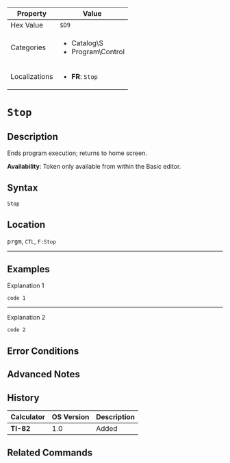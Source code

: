 | Property      | Value |
|---------------|-------|
| Hex Value     | `$D9`|
| Categories    | <ul><li>Catalog\S</li><li>Program\Control</li></ul> |
| Localizations | <ul><li><b>FR</b>: `Stop`</li></ul> |

# `Stop`

## Description
Ends program execution; returns to home screen.


<b>Availability</b>: Token only available from within the Basic editor.

## Syntax
`Stop`

## Location
<kbd>prgm</kbd>, `CTL`, `F:Stop`
<hr>

## Examples

Explanation 1
```ti-basic
code 1
```
---
Explanation 2
```ti-basic
code 2
```

## Error Conditions


## Advanced Notes


## History
| Calculator | OS Version | Description |
|------------|------------|-------------|
| <b>TI-82</b> | 1.0 | Added

## Related Commands

    